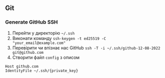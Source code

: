 ## Git

### Generate GitHub SSH

1. Перейти у директорію `~/.ssh`
2. Виконати команду `ssh-keygen -t ed25519 -C "your_email@example.com"`
3. Перевірити чи впізнає нас GitHub `ssh -T -i ~/.ssh/github-12-08-2022 git@github.com`
4. Створити файл `config` з описом

```
Host github.com
IdentityFile ~/.ssh/{private_key}
```

